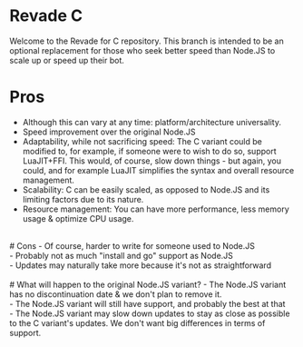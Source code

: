 # Revade C
Welcome to the Revade for C repository. This branch is intended to be an optional replacement for those who seek better speed than Node.JS to scale up or speed up their bot.
<br>
# Pros
- Although this can vary at any time: platform/architecture universality.<br>
- Speed improvement over the original Node.JS<br>
- Adaptability, while not sacrificing speed: The C variant could be modified to, for example, if someone were to wish to do so, support LuaJIT+FFI. This would, of course, slow down things - but again, you could, and for example LuaJIT simplifies the syntax and overall resource management.<br>
- Scalability: C can be easily scaled, as opposed to Node.JS and its limiting factors due to its nature.<br>
- Resource management: You can have more performance, less memory usage & optimize CPU usage.
<br>
# Cons
- Of course, harder to write for someone used to Node.JS<br>
- Probably not as much "install and go" support as Node.JS<br>
- Updates may naturally take more because it's not as straightforward
<br>
<br>
# What will happen to the original Node.JS variant?
- The Node.JS variant has no discontinuation date & we don't plan to remove it.<br>
- The Node.JS variant will still have support, and probably the best at that<br>
- The Node.JS variant may slow down updates to stay as close as possible to the C variant's updates. We don't want big differences in terms of support.
